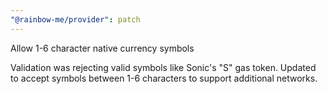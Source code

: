 ```yaml
---
"@rainbow-me/provider": patch
---
```


Allow 1-6 character native currency symbols

Validation was rejecting valid symbols like Sonic's "S" gas token. Updated to accept symbols between 1-6 characters to support additional networks.
